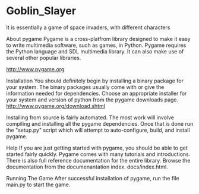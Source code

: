 # Goblin_Slayer
It is essentially a game of space invaders, with different characters

About pygame
Pygame is a cross-platfrom library designed to make it easy to write multimedia software, such as games, in Python. Pygame requires the Python language and SDL multimedia library. It can also make use of several other popular libraries.

http://www.pygame.org

Installation
You should definitely begin by installing a binary package for your system. The binary packages usually come with or give the information needed for dependencies. Choose an appropriate installer for your system and version of python from the pygame downloads page. http://www.pygame.org/download.shtml

Installing from source is fairly automated. The most work will involve compiling and installing all the pygame dependencies. Once that is done run the "setup.py" script which will attempt to auto-configure, build, and install pygame.


Help
If you are just getting started with pygame, you should be able to get started fairly quickly. Pygame comes with many tutorials and introductions. There is also full reference documentation for the entire library. Browse the documentation from the documenantation index. docs/index.html.

Running The Game
After successful installation of pygame, run the file main.py to start the game.
